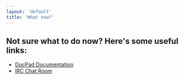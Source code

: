 ```yaml
---
layout: 'default'
title: 'What now?'
---
```


## Not sure what to do now? Here's some useful links:

- [DocPad Documentation](http://docpad.org/docs)
- [IRC Chat Room](irc://irc.freenode.net/docpad)
